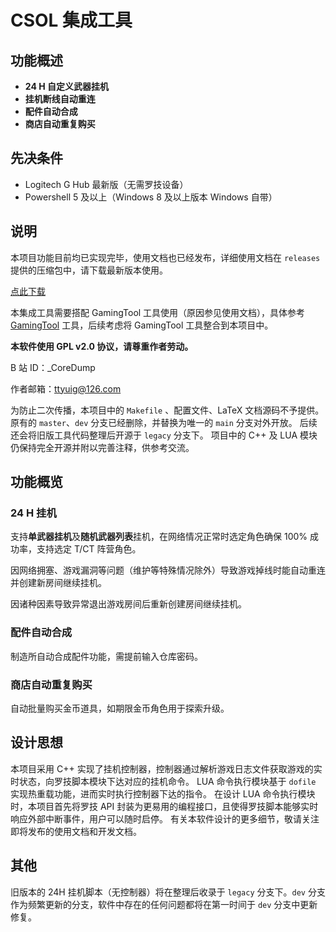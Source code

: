 # CSOL 集成工具

## 功能概述

- **24 H 自定义武器挂机**
- **挂机断线自动重连**
- **配件自动合成**
- **商店自动重复购买**

## 先决条件

- Logitech G Hub 最新版（无需罗技设备）
- Powershell 5 及以上（Windows 8 及以上版本 Windows 自带）

## 说明

本项目功能目前均已实现完毕，使用文档也已经发布，详细使用文档在 `releases` 提供的压缩包中，请下载最新版本使用。

<a href="https://gitee.com/silver1867/csol-24-h/releases">点此下载</a>

本集成工具需要搭配 GamingTool 工具使用（原因参见使用文档），具体参考 <a href="https://gitee.com/silver1867/gaming-tool">GamingTool</a> 工具，后续考虑将 GamingTool 工具整合到本项目中。

**本软件使用 GPL v2.0 协议，请尊重作者劳动。**

B 站 ID：_CoreDump

作者邮箱：ttyuig@126.com

为防止二次传播，本项目中的 `Makefile` 、配置文件、LaTeX 文档源码不予提供。原有的 `master`、`dev` 分支已经删除，并替换为唯一的 `main` 分支对外开放。
后续还会将旧版工具代码整理后开源于 `legacy` 分支下。
项目中的 C++ 及 LUA 模块仍保持完全开源并附以完善注释，供参考交流。

## 功能概览

### 24 H 挂机

支持**单武器挂机**及**随机武器列表**挂机，在网络情况正常时选定角色确保 100% 成功率，支持选定 T/CT 阵营角色。

因网络拥塞、游戏漏洞等问题（维护等特殊情况除外）导致游戏掉线时能自动重连并创建新房间继续挂机。

因诸种因素导致异常退出游戏房间后重新创建房间继续挂机。

### 配件自动合成

制造所自动合成配件功能，需提前输入仓库密码。

### 商店自动重复购买

自动批量购买金币道具，如期限金币角色用于探索升级。

## 设计思想

本项目采用 C++ 实现了挂机控制器，控制器通过解析游戏日志文件获取游戏的实时状态，向罗技脚本模块下达对应的挂机命令。
LUA 命令执行模块基于 `dofile` 实现热重载功能，进而实时执行控制器下达的指令。
在设计 LUA 命令执行模块时，本项目首先将罗技 API 封装为更易用的编程接口，且使得罗技脚本能够实时响应外部中断事件，用户可以随时启停。
有关本软件设计的更多细节，敬请关注即将发布的使用文档和开发文档。

## 其他

旧版本的 24H 挂机脚本（无控制器）将在整理后收录于 `legacy` 分支下。`dev` 分支作为频繁更新的分支，软件中存在的任何问题都将在第一时间于 `dev` 分支中更新修复。